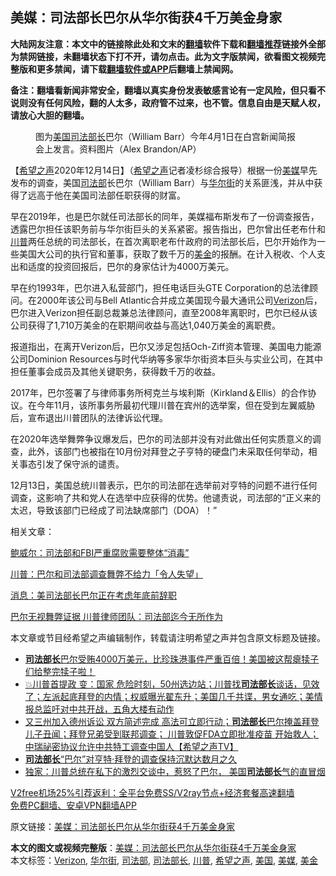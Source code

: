  <h2>美媒：司法部长巴尔从华尔街获4千万美金身家</h2> <p class="notice"><b>大陆网友注意：本文中的链接除此处和文末的<a href="https://github.com/bannedbook/fanqiang" >翻墙</a>软件下载和<a href="https://github.com/killgcd/justmysocks/blob/master/README.md">翻墙推荐</a>链接外全部为禁网链接，未翻墙状态下打不开，请勿点击。此为文字版禁闻，欲看图文视频完整版和更多禁闻，请下载<a href="https://github.com/bannedbook/fanqiang">翻墙软件或APP</a>后翻墙上禁闻网。</p><p>备注：翻墙看新闻非常安全，翻墙以真实身份发表敏感言论有一定风险，但只看不说则没有任何风险，翻的人太多，政府管不过来，也不管。信息自由是天赋人权，请放心大胆的翻墙。</b></p>  <div class="entry"> <figure><figcaption>图为<a href="https://www.bannedbook.org/bnews/tag/%e7%be%8e%e5%9b%bd/" class="st_tag internal_tag" rel="tag" title="标签 美国 下的日志">美国</a><a href="https://www.bannedbook.org/bnews/tag/%e5%8f%b8%e6%b3%95%e9%83%a8%e9%95%bf/" class="st_tag internal_tag" rel="tag" title="标签 司法部长 下的日志">司法部长</a>巴尔（William Barr）今年4月1日在白宫新闻简报会上发言。资料图片（Alex Brandon/AP）</figcaption></figure> <p>【<span class='wp_keywordlink_affiliate'><a href="https://www.soundofhope.org" title="希望之声" target="_blank">希望之声</a></span>2020年12月14日】（<a href="https://www.bannedbook.org/bnews/tag/%e5%b8%8c%e6%9c%9b%e4%b9%8b%e5%a3%b0/" class="st_tag internal_tag" rel="tag" title="标签 希望之声 下的日志">希望之声</a>记者凌杉综合报导）根据一份<a href="https://www.bannedbook.org/bnews/tag/%e7%be%8e%e5%aa%92/" class="st_tag internal_tag" rel="tag" title="标签 美媒 下的日志">美媒</a>早先发布的调查，美国<a href="https://www.bannedbook.org/bnews/tag/%e5%8f%b8%e6%b3%95%e9%83%a8/" class="st_tag internal_tag" rel="tag" title="标签 司法部 下的日志">司法部</a>长巴尔（William Barr）与<a href="https://www.bannedbook.org/bnews/tag/%e5%8d%8e%e5%b0%94%e8%a1%97/" class="st_tag internal_tag" rel="tag" title="标签 华尔街 下的日志">华尔街</a>的关系匪浅，并从中获得了远高于他在美国司法部任职获得的财富。</p> <p>早在2019年，也是巴尔就任司法部长的同年，美媒福布斯发布了一份调查报告，透露巴尔担任该职务前与华尔街巨头的关系紧密。报告指出，巴尔曾出任老布什和<a href="https://www.bannedbook.org/bnews/tag/%e5%b7%9d%e6%99%ae/" class="st_tag internal_tag" rel="tag" title="标签 川普 下的日志">川普</a>两任总统的司法部长，在首次离职老布什政府的司法部长后，巴尔开始作为一些美国大公司的执行官和董事，获取了数千万的<a href="https://www.bannedbook.org/bnews/tag/%E7%BE%8E%E9%87%91/" class="st_tag internal_tag" rel="tag" title="标签 美金 下的日志">美金</a>的报酬。在计入税收、个人支出和适度的投资回报后，巴尔的身家估计为4000万美元。</p> <p>早在约1993年，巴尔进入私营部门，担任电话巨头GTE Corporation的总法律顾问。在2000年该公司与Bell Atlantic合并成立美国现今最大通讯公司<a href="https://www.bannedbook.org/bnews/tag/verizon/" class="st_tag internal_tag" rel="tag" title="标签 Verizon 下的日志">Verizon</a>后，巴尔进入Verizon担任副总裁兼总法律顾问，直至2008年离职时，巴尔已经从该公司获得了1,710万美金的在职期间收益与高达1,040万美金的离职费。</p>  <p>报道指出，在离开Verizon后，巴尔又涉足包括Och-Ziff资本管理、美国电力能源公司Dominion Resources与时代华纳等多家华尔街资本巨头与实业公司，在其中担任董事会成员及其他关键职务，获得数千万的收益。</p> <p>2017年，巴尔签署了与律师事务所柯克兰与埃利斯（Kirkland＆Ellis）的合作协议。在今年11月，该所事务所最初代理川普在宾州的选举案，但在受到左翼威胁后，宣布退出川普团队的法律诉讼代理。</p> <p>在2020年选举舞弊争议爆发后，巴尔的司法部并没有对此做出任何实质意义的调查，此外，该部门也被指在10月份对拜登之子亨特的硬盘门未采取任何举动，相关事态引发了保守派的谴责。</p>  <p>12月13日，美国总统川普表示，巴尔的司法部在选举前对亨特的问题不进行任何调查，这影响了共和党人在选举中应获得的优势。他谴责说，司法部的“正义来的太迟，导致该部门已经成了司法缺席部门（DOA）！”</p> <p>相关文章：</p> <p><a data-ctorig="https://www.soundofhope.org/post/449005" data-cturl="https://www.google.com/url?client=internal-element-cse&amp;cx=007749283119516952101:0iwnfnkwnek&amp;q=https://www.soundofhope.org/post/449005&amp;sa=U&amp;ved=2ahUKEwjArNz9js7tAhWJtZ4KHfAYAYwQFjAEegQIBBAC&amp;usg=AOvVaw3zW9LaJzSRUjJ7HFKJiS-f" href="https://www.soundofhope.org/post/449005" target="_blank">鲍威尔：司法部和FBI严重腐败需要整体“消毒”</a></p>  <p><a data-ctorig="https://www.soundofhope.org/post/449980" data-cturl="https://www.google.com/url?client=internal-element-cse&amp;cx=007749283119516952101:0iwnfnkwnek&amp;q=https://www.soundofhope.org/post/449980&amp;sa=U&amp;ved=2ahUKEwjlq_3gjs7tAhXTOn0KHS7yDaIQFjAEegQIBBAC&amp;usg=AOvVaw018cpK10YgcGAqsC4sL7Ke" href="https://www.soundofhope.org/post/449980" target="_blank">川普：巴尔和司法部调查舞弊不给力「令人失望」</a></p> <p><a data-ctorig="https://www.soundofhope.org/post/451003" data-cturl="https://www.google.com/url?client=internal-element-cse&amp;cx=007749283119516952101:0iwnfnkwnek&amp;q=https://www.soundofhope.org/post/451003&amp;sa=U&amp;ved=2ahUKEwjlq_3gjs7tAhXTOn0KHS7yDaIQFjAFegQIABAC&amp;usg=AOvVaw2Xv7CCyOqltvjAEL1AUMzp" href="https://www.soundofhope.org/post/451003" target="_blank">消息：美司法部长巴尔正在考虑年底前辞职</a></p> <p><a data-ctorig="https://www.soundofhope.org/post/448993" data-cturl="https://www.google.com/url?client=internal-element-cse&amp;cx=007749283119516952101:0iwnfnkwnek&amp;q=https://www.soundofhope.org/post/448993&amp;sa=U&amp;ved=2ahUKEwjlq_3gjs7tAhXTOn0KHS7yDaIQFjAAegQIBhAC&amp;usg=AOvVaw0iIBUw5mdIEcPyEYfafYPC" href="https://www.soundofhope.org/post/448993" target="_blank">巴尔无视舞弊证据 川普律师团队：司法部迄今无所作为</a></p>  <p>本文章或节目经希望之声编辑制作，转载请注明希望之声并包含原文标题及链接。</p> <ul class='op-related-articles' title='相关阅读'> <li><a href='https://www.bannedbook.org/bnews/bannedvideo/20201214/1447640.html' target='_blank'><b>司法部长</b>巴尔受贿4000万美元，比珍珠港事件严重百倍！美国被这帮瘪犊子们给整完犊子啦！</a></li> <li><a href='https://www.bannedbook.org/bnews/bannedvideo/20201212/1446349.html' target='_blank'>💥川普首提政 变：国家 危险时刻，50州选边站；川普找<b>司法部长</b>谈话，见效了；左派起底拜登的内情；权威曝光翟东升；美国几千共谍，男女通吃；美情报总监吁对中共开战，五角大楼有动作</a></li> <li><a href='https://www.bannedbook.org/bnews/cbnews/20201212/1446169.html' target='_blank'>又三州加入德州诉讼 双方简述完成 高法可立即行动；<b>司法部长</b>巴尔掩盖拜登儿子丑闻；拜登兄弟受到联邦调查； 川普敦促FDA立即批准疫苗 开始救人；中瑞祕密协议允许中共特工调查中国人【希望之声TV】</a></li> <li><a href='https://www.bannedbook.org/bnews/cbnews/20201212/1446120.html' target='_blank'><b>司法部长</b>“巴尔”对亨特·拜登的调查保持沉默达数月之久</a></li> <li><a href='https://www.bannedbook.org/bnews/cnnews/20201211/1445566.html' target='_blank'>独家：川普总统在私下的激烈交谈中，惹怒了巴尔， 美国<b>司法部长</b>气的直冒烟</a></li> </ul> <p class="texttj"> <a href="https://www.bannedbook.org/forum23/topic22702.html" target="_blank">V2free机场25%引荐返利：全平台免费SS/V2ray节点+经济套餐高速翻墙</a><br/> <a href="https://github.com/bannedbook/fanqiang/wiki/%E7%A6%81%E9%97%BB%E7%BD%91%E5%AE%89%E5%8D%93%E7%BF%BB%E5%A2%99%E6%96%B0%E9%97%BBAPP" target="_blank">免费PC翻墙、安卓VPN翻墙APP</a></p><p>原文链接：<a class="src_link"  href="https://www.soundofhope.org/post/453529" target="_blank">美媒：司法部长巴尔从华尔街获4千万美金身家</a></p><a name='sharetosocial'></a>       <div><b>本文的图文或视频完整版</b>：<a href='https://www.bannedbook.org/bnews/comments/20201215/1447774.html'>美媒：司法部长巴尔从华尔街获4千万美金身家</a></div>  </div><!--END ENTRY--> <div class="postfooter"> <div>本文标签：<a href="https://www.bannedbook.org/bnews/tag/verizon/" rel="tag">Verizon</a>, <a href="https://www.bannedbook.org/bnews/tag/%e5%8d%8e%e5%b0%94%e8%a1%97/" rel="tag">华尔街</a>, <a href="https://www.bannedbook.org/bnews/tag/%e5%8f%b8%e6%b3%95%e9%83%a8/" rel="tag">司法部</a>, <a href="https://www.bannedbook.org/bnews/tag/%e5%8f%b8%e6%b3%95%e9%83%a8%e9%95%bf/" rel="tag">司法部长</a>, <a href="https://www.bannedbook.org/bnews/tag/%e5%b7%9d%e6%99%ae/" rel="tag">川普</a>, <a href="https://www.bannedbook.org/bnews/tag/%e5%b8%8c%e6%9c%9b%e4%b9%8b%e5%a3%b0/" rel="tag">希望之声</a>, <a href="https://www.bannedbook.org/bnews/tag/%e7%be%8e%e5%9b%bd/" rel="tag">美国</a>, <a href="https://www.bannedbook.org/bnews/tag/%e7%be%8e%e5%aa%92/" rel="tag">美媒</a>, <a href="https://www.bannedbook.org/bnews/tag/%E7%BE%8E%E9%87%91/" rel="tag">美金</a></div>  </div><!--END POSTFOOTER--> 